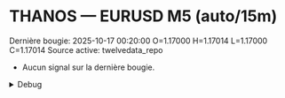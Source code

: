 # THANOS — EURUSD M5 (auto/15m)
Dernière bougie: 2025-10-17 00:20:00  O=1.17000  H=1.17014  L=1.17000  C=1.17014
Source active: twelvedata_repo

- Aucun signal sur la dernière bougie.

<details><summary>Debug</summary>

- TD_API_KEY manquant.

</details>